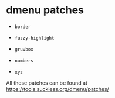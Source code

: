 # dmenu patches

- `border`

- `fuzzy-highlight`

- `gruvbox`

- `numbers`

- `xyz`

All these patches can be found at https://tools.suckless.org/dmenu/patches/


